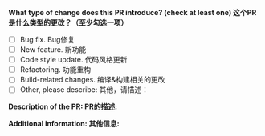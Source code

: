 **What type of change does this PR introduce? (check at least one) 这个PR是什么类型的更改？（至少勾选一项）**

- [ ] Bug fix. Bug修复
- [ ] New feature. 新功能
- [ ] Code style update. 代码风格更新
- [ ] Refactoring. 功能重构
- [ ] Build-related changes. 编译&构建相关的更改
- [ ] Other, please describe: 其他，请描述：

**Description of the PR: PR的描述:**

**Additional information: 其他信息:**